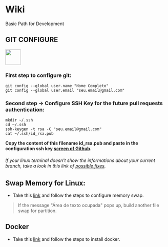 # Wiki
Basic Path for Development

## GIT CONFIGURE 
<img src="https://git-scm.com/images/logos/downloads/Git-Icon-1788C.png" width="48">

### First step to configure git:

```
git config --global user.name "Nome Completo"
git config --global user.email "seu.email@gmail.com"
```

### Second step -> Configure SSH Key for the future pull requests authentication:

```
mkdir ~/.ssh
cd ~/.ssh
ssh-keygen -t rsa -C "seu.email@gmail.com"
cat ~/.ssh/id_rsa.pub
```

**Copy the content of this filename id_rsa.pub and paste in the configuration ssh key [screen of Github](https://github.com/settings/ssh/new).**

###### If your linux terminal doesn't show the informations about your current branch, take a look in this link of [possible fixes](https://askubuntu.com/questions/730754/how-do-i-show-the-git-branch-with-colours-in-bash-prompt). 

## Swap Memory for Linux: 

- Take this [link](https://linuxize.com/post/how-to-add-swap-space-on-ubuntu-20-04/) and follow the steps to configure memory swap.

> If the message "Área de texto ocupada" pops up, build another file swap for partition.

## Docker

- Take this [link](https://www.vivaolinux.com.br/dica/Instalacao-do-Docker-no-Linux-Mint-20) and follow the steps to install docker.
